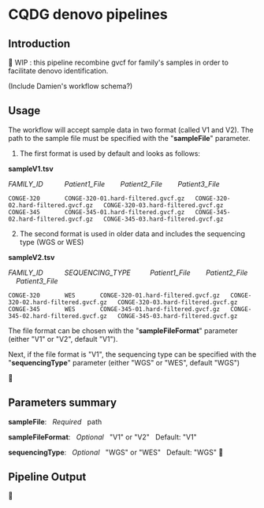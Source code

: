 CQDG denovo pipelines
======
Introduction
------
🚧 WIP : this pipeline recombine gvcf for family's samples in order to facilitate denovo identification.

(Include Damien's workflow schema?)

Usage
-----
The workflow will accept sample data in two format (called V1 and V2). The path to the sample file must be specified with the "**sampleFile**" parameter.

1.  The first format is used by default and looks as follows:

**sampleV1.tsv**

_FAMILY_ID_ &nbsp; &nbsp; &nbsp; &nbsp; &nbsp; _Patient1_File_&nbsp; &nbsp; &nbsp;&nbsp; &nbsp;_Patient2_File_&nbsp; &nbsp; &nbsp; &nbsp;&nbsp;_Patient3_File_
```tsv
CONGE-320       CONGE-320-01.hard-filtered.gvcf.gz   CONGE-320-02.hard-filtered.gvcf.gz   CONGE-320-03.hard-filtered.gvcf.gz
CONGE-345       CONGE-345-01.hard-filtered.gvcf.gz   CONGE-345-02.hard-filtered.gvcf.gz   CONGE-345-03.hard-filtered.gvcf.gz
```

2.  The second format is used in older data and includes the sequencing type (WGS or WES)

**sampleV2.tsv**

_FAMILY_ID_ &nbsp; &nbsp; &nbsp; &nbsp; &nbsp; _SEQUENCING_TYPE_ &nbsp; &nbsp; &nbsp; &nbsp; &nbsp;_Patient1_File_&nbsp; &nbsp; &nbsp;&nbsp; &nbsp;_Patient2_File_&nbsp; &nbsp; &nbsp; &nbsp;&nbsp;_Patient3_File_
```tsv
CONGE-320       WES       CONGE-320-01.hard-filtered.gvcf.gz   CONGE-320-02.hard-filtered.gvcf.gz   CONGE-320-03.hard-filtered.gvcf.gz
CONGE-345       WES       CONGE-345-01.hard-filtered.gvcf.gz   CONGE-345-02.hard-filtered.gvcf.gz   CONGE-345-03.hard-filtered.gvcf.gz
```


The file format can be chosen with the "**sampleFileFormat**" parameter (either "V1" or "V2", default "V1").

Next, if the file format is "V1", the sequencing type can be specified with the "**sequencingType**" parameter (either "WGS" or "WES", default "WGS")




🚧

Parameters summary
-----
**sampleFile**: &nbsp; _Required_ &nbsp; path &nbsp; 

**sampleFileFormat**: &nbsp; _Optional_ &nbsp; "V1" or "V2" &nbsp; Default: "V1"

**sequencingType**: &nbsp; _Optional_ &nbsp; "WGS" or "WES" &nbsp; Default: "WGS"
🚧

Pipeline Output
-----
🚧

